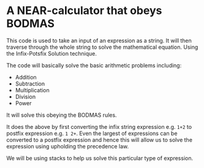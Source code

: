 # A NEAR-calculator that obeys BODMAS

This code is used to take an input of an expression as a string. It will then traverse through the whole string to solve the mathematical equation. Using the Infix-Potsfix Solution technique.

The code will basically solve the basic arithmetic problems including:
- Addition
- Subtraction
- Multiplication
- Division
- Power

It will solve this obeying the BODMAS rules.

It does the above by first converting the infix string expression e.g. `1+2` to postfix expression e.g. `1 2+`. Even the largest of expressions can be converted to a postfix expression and hence this will allow us to solve the expression using upholding the precedence law.

We will be using stacks to help us solve this particular type of expression.
